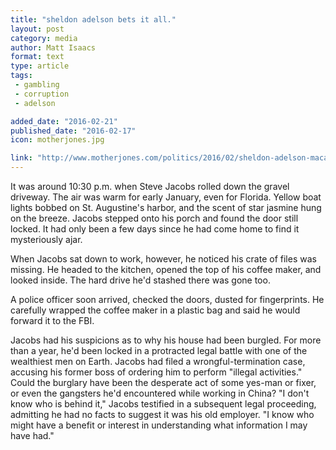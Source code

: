 ```yaml
---
title: "sheldon adelson bets it all."
layout: post
category: media
author: Matt Isaacs
format: text
type: article
tags: 
 - gambling
 - corruption
 - adelson

added_date: "2016-02-21"
published_date: "2016-02-17"
icon: motherjones.jpg

link: "http://www.motherjones.com/politics/2016/02/sheldon-adelson-macau-casinos-lawsuit"
---
```


It was around 10:30 p.m. when Steve Jacobs rolled down the gravel driveway. The
air was warm for early January, even for Florida. Yellow boat lights bobbed on
St. Augustine's harbor, and the scent of star jasmine hung on the breeze.
Jacobs stepped onto his porch and found the door still locked. It had only been
a few days since he had come home to find it mysteriously ajar.  

When Jacobs sat down to work, however, he noticed his crate of files was
missing. He headed to the kitchen, opened the top of his coffee maker, and
looked inside. The hard drive he'd stashed there was gone too.  

A police officer soon arrived, checked the doors, dusted for fingerprints. He
carefully wrapped the coffee maker in a plastic bag and said he would forward
it to the FBI.  

Jacobs had his suspicions as to why his house had been burgled. For more than a
year, he'd been locked in a protracted legal battle with one of the wealthiest
men on Earth. Jacobs had filed a wrongful-termination case, accusing his former
boss of ordering him to perform "illegal activities." Could the burglary have
been the desperate act of some yes-man or fixer, or even the gangsters he'd
encountered while working in China? "I don't know who is behind it," Jacobs
testified in a subsequent legal proceeding, admitting he had no facts to
suggest it was his old employer. "I know who might have a benefit or interest
in understanding what information I may have had."  
